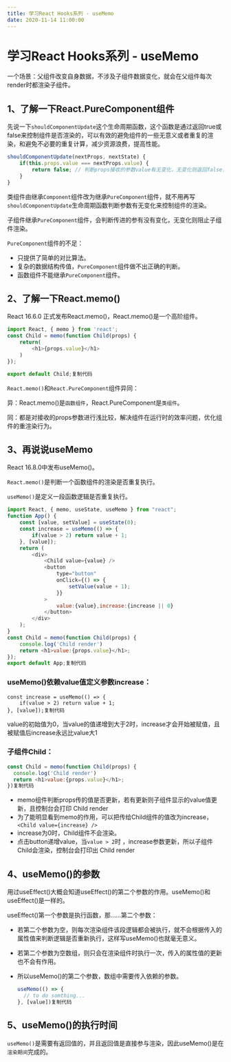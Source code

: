 ```yaml
---
title: 学习React Hooks系列 - useMemo
date: 2020-11-14 11:00:00
---
```


# 学习React Hooks系列 - useMemo

一个场景：父组件改变自身数据，不涉及子组件数据变化，就会在父组件每次render时都渲染子组件。

## 1、了解一下React.PureComponent组件

先说一下`shouldComponentUpdate`这个生命周期函数，这个函数是通过返回true或false来控制组件是否渲染的，可以有效的避免组件的一些无意义或者重复的渲染，和避免不必要的重复计算，减少资源浪费，提高性能。

```js
shouldComponentUpdate(nextProps, nextState) {
    if(this.props.value === nextProps.value) {
        return false; // 判断props接收的参数value有无变化，无变化则返回false，组件不渲染
    }
}
```

类组件由继承`Component`组件改为继承`PureComponent`组件，就不用再写`shouldComponentUpdate`生命周期函数判断参数有无变化来控制组件的渲染。

子组件继承`PureComponent`组件，会判断传进的参有没有变化，无变化则阻止子组件渲染。

`PureComponent`组件的不足：

- 只提供了简单的对比算法。
- 复杂的数据结构传值，`PureComponent`组件做不出正确的判断。
- 函数组件不能继承`PureComponent`组件。

## 2、了解一下React.memo()

React 16.6.0 正式发布React.memo()，React.memo()是一个高阶组件。

```js
import React, { memo } from 'react';
const Child = memo(function Child(props) {
    return(
        <h1>{props.value}</h1>
    )
});

export default Child;复制代码
```

`React.memo()`和`React.PureComponent`组件异同：

异：React.memo()是`函数组件`，React.PureComponent是`类组件`。

同：都是对接收的props参数进行浅比较，解决组件在运行时的效率问题，优化组件的重渲染行为。

## 3、再说说useMemo

React 16.8.0中发布useMemo()。

`React.memo()`是判断一个函数组件的渲染是否重复执行。

`useMemo()`是定义一段函数逻辑是否重复执行。

```js
import React, { memo, useState, useMemo } from "react";
function App() {
    const [value, setValue] = useState(0);
    const increase = useMemo(() => {
        if(value > 2) return value + 1;
    }, [value]);
    return (
        <div>
            <Child value={value} />
            <button
                type="button"
                onClick={() => {
                    setValue(value + 1);
                }}
            >
                value:{value},increase:{increase || 0}
            </button>
        </div>
    );
}
const Child = memo(function Child(props) {
    console.log('Child render')
    return <h1>value:{props.value}</h1>;
});
export default App;复制代码
```

### useMemo()依赖value值定义参数increase：

```
const increase = useMemo(() => {
    if(value > 2) return value + 1;
}, [value]);复制代码
```

value的初始值为0，当value的值递增到大于2时，increase才会开始被赋值，且被赋值后increase永远比value大1

### 子组件Child：

```js
const Child = memo(function Child(props) {
  console.log('Child render')
  return <h1>value:{props.value}</h1>;
})复制代码
```

- memo组件判断props传的值是否更新，若有更新则子组件显示的value值更新，且控制台会打印 Child render
- 为了能明显看到memo的作用，可以把传给Child组件的值改为increase，`<Child value={increase} />`
- increase为0时，Child组件不会渲染。
- 点击button递增value，当`value > 2`时 ，increase参数更新，所以子组件Child会渲染，控制台会打印出 Child render

## 4、useMemo()的参数

用过useEffect()大概会知道useEffect()的第二个参数的作用。useMemo()和useEffect()是一样的。

useEffect()第一个参数是执行函数，那......第二个参数：

- 若第二个参数为空，则每次渲染组件该段逻辑都会被执行，就不会根据传入的属性值来判断逻辑是否重新执行，这样写useMemo()也就毫无意义。

- 若第二个参数为空数组，则只会在渲染组件时执行一次，传入的属性值的更新也不会有作用。

- 所以useMemo()的第二个参数，数组中需要传入依赖的参数。

  ```js
  useMemo(() => {
    // to do somthing...
  }, [value])复制代码
  ```

## 5、useMemo()的执行时间

`useMemo()`是需要有返回值的，并且返回值是直接参与渲染，因此useMemo()是在`渲染期间`完成的。